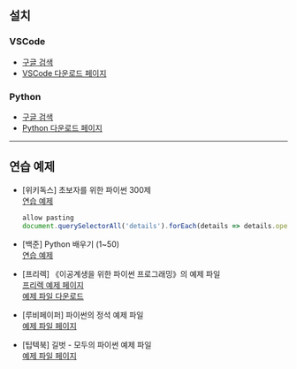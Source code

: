 ## 설치

### VSCode
- [구글 검색](https://www.google.com/search?q=vscode)
- [VSCode 다운로드 페이지](https://code.visualstudio.com/Download)

### Python
- [구글 검색](https://www.google.com/search?q=python)
- [Python 다운로드 페이지](https://www.python.org/downloads/windows/)

---

## 연습 예제

- [위키독스] 초보자를 위한 파이썬 300제  
  [연습 예제](https://wikidocs.net/7014)  
  ```javascript
  allow pasting
  document.querySelectorAll('details').forEach(details => details.open = true);
  ```

- [백준] Python 배우기 (1~50)  
  [연습 예제](https://www.acmicpc.net/workbook/view/459)

- [프리렉] 《이공계생을 위한 파이썬 프로그래밍》의 예제 파일  
  [프리렉 예제 페이지](https://freelec.co.kr/datacenter/?board_name=DataCenter2&order_by=fn_pid&order_type=desc&vid=172)  
  [예제 파일 다운로드](https://freelec-web-contents-ap-northeast-987412365.s3.ap-northeast-2.amazonaws.com/%EB%8F%84%EC%84%9C%EC%9E%90%EB%A3%8C_%EC%9D%B4%EA%B3%B5%EA%B3%84%EC%83%9D%EC%9D%84+%EC%9C%84%ED%95%9C+%ED%8C%8C%EC%9D%B4%EC%8D%AC+%ED%94%84%EB%A1%9C%EA%B7%B8%EB%9E%98%EB%B0%8D_20230320.zip)

- [루비페이퍼] 파이썬의 정석 예제 파일  
  [예제 파일 페이지](https://www.rubypaper.co.kr/entry/%ED%8C%8C%EC%9D%B4%EC%8D%AC%EC%9D%98-%EC%A0%95%EC%84%9D-%EC%98%88%EC%A0%9C-%ED%8C%8C%EC%9D%BC)

- [팁텍북] 길벗 - 모두의 파이썬 예제 파일  
  [예제 파일 페이지](https://andman.tistory.com/entry/%EA%B8%B8%EB%B2%97-%EB%AA%A8%EB%91%90%EC%9D%98-%ED%8C%8C%EC%9D%B4%EC%8D%AC-%EC%98%88%EC%A0%9C%ED%8C%8C%EC%9D%BC%EB%93%A4py)
